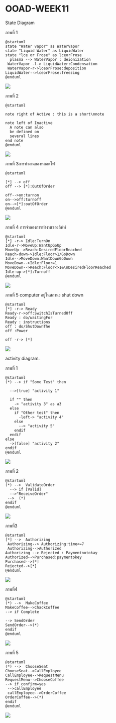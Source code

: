 # OOAD-WEEK11
State Diagram

ภาพที่ 1
```
@startuml
state "Water vapor" as WaterVapor
state "Liquid Water" as LiquidWater 
state "lce or Frose" as lceorFrose
  plasma --> WaterVapor : deionization
 WaterVapor -l-> LiquidWater:Condensation
 WaterVapor-r->lceorFrose:deposition
LiquidWater-->lceorFrose:freezing
@enduml
```
![](http://www.plantuml.com/plantuml/img/PP0x3i8m38PtdyBgdWjag2eXCJ7371638gLnSLA6dhucKKKGY-tV_loGfroSb7MEe44X76vg1TzkOHdGPQpw-f47SGclDVXMg4XBjCO3YdT25ZmBPwgG9bYg1CGbkZmxD6RivgD5Ju5Js5nH1tt9H4MxFVR4oLFAVwGHCtvNMKyBvr2XhjlyC0yXsa9w0WBeRG0J9QyVsG40)

ภาพที่ 2
```
@startuml

note right of Active : this is a short\nnote

note left of Inactive
  A note can also
  be defined on
  several lines
end note
@enduml
```
![](http://www.plantuml.com/plantuml/img/BOv13iCm20Jll6BVqLDox1zweJ6kBL4i6PBtXrgLEC3i8EtcmJFEhnAHZH3C_cc1KR4VqI_10z6w8uVXRSnusS_xsofroK_ZfHEmOoK76rXz97aBYjHkKZ0iRvTB9YiqaPDOMH-qvPP5RW00)

ภาพที่ 3การทำงานของหลอดไฟ
```
@startuml

[*] --> off
off --> [*]:OutOfOrder

off-->on:turnon
on-->off:turnoff
on-->[*]:outOfOrder
@enduml
```
![](http://www.plantuml.com/plantuml/img/SoWkIImgAStDuUAArefLqDMrKyXFI-C2OZ0RA6RbNrhYd-PVb99Qn0KI1mhdvrcLb1RbvUTnvUU1k6bf43v88qW0f2iVeSiXDIy5Q0C0)





ภาพที่ 4 การจำลองการทำงานของลิฟท์
```
@startuml
[*] -r-> Idle:TurnOn
Idle-r->MoveUp:WantUpGoUp
MoveUp-->Reach:DesiredFloorReached
Reach-down->Idle:Floor>1/GoDown
Idle-->MoveDown:WantDownGoDown
MoveDown-->Idle:Floor=1
MoveDown-->Reach:Floor<>1&\nDesiredFloorReached
Idle-up->[*]:Turnoff
@enduml

```
![](http://www.plantuml.com/plantuml/img/ROyn2y8m48Nt_8fE3i8XMOE63iNY889O7DGXc2iMOYwahVvzcuj21wUx-nxtxbxP3oOEuzE9o_9MG0HTxAn3THgZFtYH-WJtzC8cgBFnGnDgQeB8140VqTmVgiA-YsYtZYWoGIkuWgMt1ysch6gvggcQO3RFtcbczzHyvH-7-VP6pdc-pS9QoyNL_tk3pum1z9IGSr7RYXAzJQa_)



ภาพที่ 5 computer อยู่ในสถานะ shut down
```
@startuml
[*] -r-> Ready
Ready-r->off:SwitchIsTurnedOff
Ready : do/waitingFor
Ready : instructions
off : do/ShutDownThe
off :Power

off -r-> [*]
```
![](http://www.plantuml.com/plantuml/img/SoWkIImgAStDuOhMYbNGBTArKmXAJKofv0AJ87v-MffLS7bcINA6Pt58QL5UQef_MXf4Mi5A8ILVlpmnioGpBzqjlmWkcfbNN59KcboIcPzNp0Kq0A8mEAEqn2M_F2ya8nKY691Vdbh41MQ3RGOwWOlB8JKl1UGU0000)


activity diagram.

ภาพที่ 1
```
@startuml
(*) --> if "Some Test" then

  -->[true] "activity 1"
  
  if "" then
    -> "activity 3" as a3
  else
    if "Other test" then
      -left-> "activity 4"
    else
      --> "activity 5"
    endif
  endif
else
  ->[false] "activity 2"
endif
@enduml
```
![](http://www.plantuml.com/plantuml/img/LP112i8m44NtESKdAnMoqEgsz0Okwgwu23h1G5eXcGhUtaaifWw12Rmtaq-wn3RoF0QrsMrXJ0lleFldIBXGOWr-qAGKCXeupdI5jZVsByzlxBK0ENbaCI4bIwhJQDW4smYXaAW8sJ-B7i7r3PGoWHp_BJZgWdx39SgAdnO-tRrJjQioa8EtWxDoNmS_bE1VLNNIvGC-)



ภาพที่ 2
```
@startuml
(*) -->  ValidateOrder
  --> if [Valid] 
  -->"ReceiveOrder"
 -->  (*)
endif
@enduml
```
![](http://www.plantuml.com/plantuml/img/SoWkIImgAStDuTBGqbJGrRLJK0XBpCbCIIn9zIzAIItYub80YsQcAKI39M8LW28GGQMWrEJKp3A8GYKkY6wWCLnSgNafcMbSN0v06cWq0000)


ภาพที่3 
```
@startuml
[*] -->  Authorizing
 Authorizing--> Authorizing:time<=7
 Authorizing-->Authorized
Authorizing --> Rejected : Paymentnotokay
Authorized-->Purchased:paymentokey
Purchased-->[*]
Rejected-->[*]
@enduml
```
![](http://www.plantuml.com/plantuml/img/SoWkIImgAStDuOhMYbNGrRLJK70iBSd8BygioinBvqBcW2IHk5ObcRcfDhRcw6fWlDGKBYG9iD51gLcfoIMfAGfM2W69bRcfUILv-INvsOcLN0XDG7K1fKN96Od5gIbM1H1L-TcfbLnmKQ0Ae5kvO8P1kGwfUIb0Rm00)

ภาพที่4
```
@startuml
(*) -->  MakeCoffee
MakeCoffee-->ChackCoffee
--> if Complete

--> SendOrder
SendOrder-->(*)
endif
@enduml
```
![](http://www.plantuml.com/plantuml/img/SoWkIImgAStDuTBGqbJGrRLJKF1Dp4vrpazBIqtbGZ21CiuPYSdPK0cGmimq1UVyt8ASr99KBh10S6fUYdzHIceH5vm550QQomNaPgPnEG0fe4q0)


ภาพที่ 5
```
@startuml
(*) -->  ChooseSeat
ChooseSeat-->CallEmployee
CallEmployee-->RequestMenu
RequestMenu-->ChooseCoffee
--> if confirm=yes
 -->callEmployee
 callEmployee-->OrderCoffee
OrderCoffee-->(*)
endif
@enduml
```
![](http://www.plantuml.com/plantuml/img/LOzD2W8n38NtEKMMZZ17K0QAIn7q1AMJOA5jj3-BkRsf25DNUU7nlhmifTfSMmnmE4uupsT4ynGfz21ROPVg61l29Rw2R4GmBkhTwTser2kb1eFkgI_22BEcEjypEadiSpnjLA3VT2CPtJ_wbbVAl_oWrT76G6dr38iE_U43)
